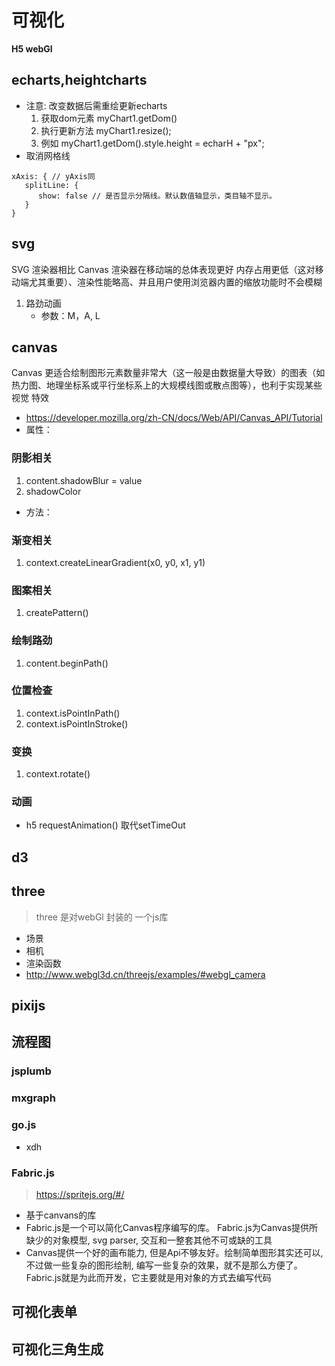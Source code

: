# 可视化
**H5 webGl**
## echarts,heightcharts
- 注意: 改变数据后需重绘更新echarts
   1. 获取dom元素 myChart1.getDom()
   2. 执行更新方法 myChart1.resize();
   3. 例如 myChart1.getDom().style.height = echarH + "px";
- 取消网格线
```
xAxis: { // yAxis同
   splitLine: {
      show: false // 是否显示分隔线。默认数值轴显示，类目轴不显示。
   }
}
```
## svg
SVG 渲染器相比 Canvas 渲染器在移动端的总体表现更好
内存占用更低（这对移动端尤其重要）、渲染性能略高、并且用户使用浏览器内置的缩放功能时不会模糊
1. 路劲动画
   - 参数：M，A, L

## canvas
Canvas 更适合绘制图形元素数量非常大（这一般是由数据量大导致）的图表（如热力图、地理坐标系或平行坐标系上的大规模线图或散点图等），也利于实现某些视觉 特效
- https://developer.mozilla.org/zh-CN/docs/Web/API/Canvas_API/Tutorial
- 属性：
### 阴影相关
1. content.shadowBlur = value
2. shadowColor
- 方法：
### 渐变相关
1. context.createLinearGradient(x0, y0, x1, y1)
### 图案相关
1. createPattern()
### 绘制路劲
1. content.beginPath()
### 位置检查
1. context.isPointInPath()
2. context.isPointInStroke()
### 变换
1. context.rotate()
### 动画
- h5 requestAnimation() 取代setTimeOut
## d3
## three
> three 是对webGl 封装的 一个js库
- 场景
- 相机
- 渲染函数
- http://www.webgl3d.cn/threejs/examples/#webgl_camera

## pixijs
## 流程图
### jsplumb
### mxgraph
### go.js
- xdh
### Fabric.js
> https://spritejs.org/#/
- 基于canvans的库
- Fabric.js是一个可以简化Canvas程序编写的库。 Fabric.js为Canvas提供所缺少的对象模型, svg parser, 交互和一整套其他不可或缺的工具
- Canvas提供一个好的画布能力, 但是Api不够友好。绘制简单图形其实还可以, 不过做一些复杂的图形绘制, 编写一些复杂的效果，就不是那么方便了。Fabric.js就是为此而开发，它主要就是用对象的方式去编写代码
## 可视化表单
## 可视化三角生成